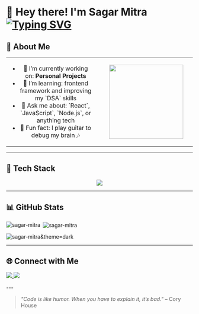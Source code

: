 # 👋 Hey there! I'm Sagar Mitra [![Typing SVG](https://readme-typing-svg.demolab.com?font=Fira+Code&pause=1000&center=false&vCenter=true&width=435&lines=Frontend+Developer)](https://git.io/typing-svg)

## 🚀 About Me

<table  style="border: none; width: 100%; text-align: center;">
  <tr style="border: none; width: 100%; text-align: center;">
    <td style="width: 50%; padding-right: 20px; border: none ">
      <ul>
        <li>🔭 I’m currently working on: <b>Personal Projects</b></li>
        <li>🌱 I’m learning: frontend framework and improving my `DSA` skills</li>
        <li>💬 Ask me about: `React`, `JavaScript`, `Node.js`, or anything tech</li>
        <li>🎸 Fun fact: I play guitar to debug my brain 🎶</li>
      </ul>
    </td>
    <td style="width: 50%; text-align: center;border: none">
      <img src="https://media0.giphy.com/media/v1.Y2lkPTc5MGI3NjExOWg1M2cwMWQ2azViOWc1bXQ0b3FnN3g0ZjE2aDhraWdnZnc5ZHF0aiZlcD12MV9pbnRlcm5hbF9naWZfYnlfaWQmY3Q9Zw/jBOOXxSJfG8kqMxT11/giphy.gif" width="200" />
    </td>
  </tr>
</table>

---


## 🚀 Tech Stack


<p align="center">
  <img src="https://skillicons.dev/icons?i=c,cpp,html,css,js,react,tailwind,nodejs,expressjs,mongodb,git,github,vscode,postman" />
</p>


---

## 📊 GitHub Stats

<p><img align="left" src="https://github-readme-stats.vercel.app/api/top-langs?username=sagar-mitra&show_icons=true&locale=en&layout=compact&theme=radical" alt="sagar-mitra" /></p>

<p>&nbsp;<img align="center" src="https://github-readme-stats.vercel.app/api?username=sagar-mitra&show_icons=true&locale=en&theme=radical" alt="sagar-mitra" /></p>
<p><img align="center" src="https://github-readme-streak-stats.herokuapp.com/?user=sagar-mitra" alt="sagar-mitra&theme=dark" /></p>

---

## 🌐 Connect with Me

<p align="left">
    <a target="_blank" href="https://www.linkedin.com/in/sagar-mitra-6b54572a4/"  ><img src="https://skillicons.dev/icons?i=linkedin" /> </a>
    <a target="_blank" href="mailto:mitrasagar10@gmail.com"  ><img src="https://skillicons.dev/icons?i=gmail" /> </a>
</p>
---



> _"Code is like humor. When you have to explain it, it’s bad."_ – Cory House
